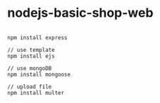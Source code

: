 # nodejs-basic-shop-web

```text

npm install express

// use template
npm install ejs

// use mongoDB
npm install mongoose

// upload file
npm install multer
```
